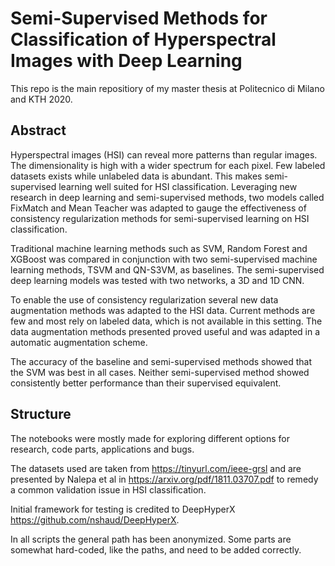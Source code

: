 # Semi-Supervised Methods for Classification of Hyperspectral Images with Deep Learning
This repo is the main repositiory of my master thesis at Politecnico di Milano and KTH 2020. 

## Abstract
Hyperspectral images (HSI) can reveal more patterns than regular images. The dimensionality is high with a wider spectrum for each pixel. Few labeled datasets exists while unlabeled data is abundant. This makes semi-supervised learning well suited for HSI classification. Leveraging new research in deep learning and semi-supervised methods, two models called FixMatch and Mean Teacher was adapted to gauge the effectiveness of consistency regularization methods for semi-supervised learning on HSI classification. 

Traditional machine learning methods such as SVM, Random Forest and XGBoost was compared in conjunction with two semi-supervised machine learning methods, TSVM and QN-S3VM, as baselines. The semi-supervised deep learning models was tested with two networks, a 3D and 1D CNN. 

To enable the use of consistency regularization several new data augmentation methods was adapted to the HSI data. Current methods are few and most rely on labeled data, which is not available in this setting. The data augmentation methods presented proved useful and was adapted in a automatic augmentation scheme. 

The accuracy of the baseline and semi-supervised methods showed that the SVM was best in all cases. Neither semi-supervised method showed consistently better performance than their supervised equivalent.

## Structure
The notebooks were mostly made for exploring different options for research, code parts, applications and bugs. 

The datasets used are taken from https://tinyurl.com/ieee-grsl and are presented by Nalepa et al in https://arxiv.org/pdf/1811.03707.pdf to remedy a common validation issue in HSI classification.

Initial framework for testing is credited to DeepHyperX https://github.com/nshaud/DeepHyperX.

In all scripts the general path has been anonymized. Some parts are somewhat hard-coded, like the paths, and need to be added correctly.
